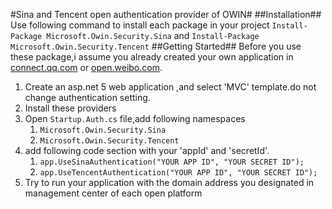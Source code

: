 #Sina and Tencent open authentication provider of OWIN#
##Installation##
Use following command to install each package in your project
`Install-Package Microsoft.Owin.Security.Sina` and
`Install-Package Microsoft.Owin.Security.Tencent`
##Getting Started##
Before you use these package,i assume you already created your own application in [connect.qq.com](http://connect.qq.com/ "Open QQ") or [open.weibo.com](https://open.weibo.com/ "Open Weibo").

1. Create an asp.net 5 web application ,and select 'MVC' template.do not change authentication setting.
2. Install these providers
3. Open `Startup.Auth.cs` file,add following namespaces
	1. `Microsoft.Owin.Security.Sina`
	2. `Microsoft.Owin.Security.Tencent`
4. add following code section with your 'appId' and 'secretId'.
	1. `app.UseSinaAuthentication("YOUR APP ID", "YOUR SECRET ID");`
	2. `app.UseTencentAuthentication("YOUR APP ID", "YOUR SECRET ID");`
5. Try to run your application with the domain address you designated in management center of each open platform
